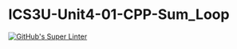 # ICS3U-Unit4-01-CPP-Sum_Loop

[![GitHub's Super Linter](https://github.com/Rodas-Nega1/ICS3U-Unit4-01-CPP-Sum_Loop/workflows/GitHub's%20Super%20Linter/badge.svg)](https://github.com/Rodas-Nega1/ICS3U-Unit4-01-CPP-Sum_Loop/actions)
